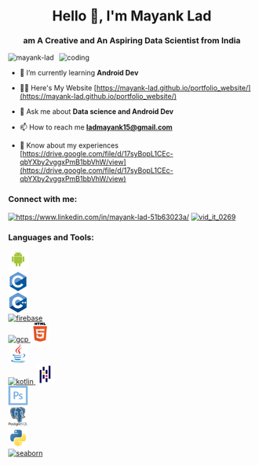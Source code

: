 <h1 align="center">Hello 👋, I'm Mayank Lad</h1>
<h3 align="center">am A Creative and An Aspiring Data Scientist from India</h3>
<img align="right" alt="coding" width="400" src="![ZW7W6296QFYC8EQQ (online-video-cutter com)](https://github.com/Mayank-Lad/animation/assets/114632144/bce00415-6208-4c00-9ee3-a0ff5fe8d0a0)
">
<p align="left"> <img src="https://komarev.com/ghpvc/?username=mayank-lad&label=Profile%20views&color=0e75b6&style=flat" alt="mayank-lad" /> </p>


- 🌱 I’m currently learning **Android Dev**

- 👨‍💻 Here's My Website [https://mayank-lad.github.io/portfolio_website/](https://mayank-lad.github.io/portfolio_website/)

- 💬 Ask me about **Data science and Android Dev**

- 📫 How to reach me **ladmayank15@gmail.com**

- 📄 Know about my experiences [https://drive.google.com/file/d/17syBopL1CEc-qbYXby2vggxPmB1bbVhW/view](https://drive.google.com/file/d/17syBopL1CEc-qbYXby2vggxPmB1bbVhW/view)

<h3 align="left">Connect with me:</h3>
<p align="left">
<a href="https://linkedin.com/in/https://www.linkedin.com/in/mayank-lad-51b63023a/" target="blank"><img align="center" src="https://raw.githubusercontent.com/rahuldkjain/github-profile-readme-generator/master/src/images/icons/Social/linked-in-alt.svg" alt="https://www.linkedin.com/in/mayank-lad-51b63023a/" height="30" width="40" /></a>
<a href="https://www.codechef.com/users/vid_it_0269" target="blank"><img align="center" src="https://cdn.jsdelivr.net/npm/simple-icons@3.1.0/icons/codechef.svg" alt="vid_it_0269" height="30" width="40" /></a>
</p>

<h3 align="left">Languages and Tools:</h3>
<p align="left"> <a href="https://developer.android.com" target="_blank" rel="noreferrer"> <img src="https://raw.githubusercontent.com/devicons/devicon/master/icons/android/android-original-wordmark.svg" alt="android" width="40" height="40"/> </a> <br><a href="https://www.cprogramming.com/" target="_blank" rel="noreferrer"> <img src="https://raw.githubusercontent.com/devicons/devicon/master/icons/c/c-original.svg" alt="c" width="40" height="40"/> </a> <br> <a href="https://www.w3schools.com/cpp/" target="_blank" rel="noreferrer"> <img src="https://raw.githubusercontent.com/devicons/devicon/master/icons/cplusplus/cplusplus-original.svg" alt="cplusplus" width="40" height="40"/> </a> <br> <a href="https://firebase.google.com/" target="_blank" rel="noreferrer"> <img src="https://www.vectorlogo.zone/logos/firebase/firebase-icon.svg" alt="firebase" width="40" height="40"/> </a> <br> <a href="https://cloud.google.com" target="_blank" rel="noreferrer"> <img src="https://www.vectorlogo.zone/logos/google_cloud/google_cloud-icon.svg" alt="gcp" width="40" height="40"/> </a> <a href="https://www.w3.org/html/" target="_blank" rel="noreferrer"> <img src="https://raw.githubusercontent.com/devicons/devicon/master/icons/html5/html5-original-wordmark.svg" alt="html5" width="40" height="40"/> </a> <br> <a href="https://www.java.com" target="_blank" rel="noreferrer"> <img src="https://raw.githubusercontent.com/devicons/devicon/master/icons/java/java-original.svg" alt="java" width="40" height="40"/> </a> <br> <a href="https://kotlinlang.org" target="_blank" rel="noreferrer"> <img src="https://www.vectorlogo.zone/logos/kotlinlang/kotlinlang-icon.svg" alt="kotlin" width="40" height="40"/> </a> <a href="https://pandas.pydata.org/" target="_blank" rel="noreferrer"> <img src="https://raw.githubusercontent.com/devicons/devicon/2ae2a900d2f041da66e950e4d48052658d850630/icons/pandas/pandas-original.svg" alt="pandas" width="40" height="40"/> </a> <br> <a href="https://www.photoshop.com/en" target="_blank" rel="noreferrer"> <img src="https://raw.githubusercontent.com/devicons/devicon/master/icons/photoshop/photoshop-line.svg" alt="photoshop" width="40" height="40"/> </a> <br> <a href="https://www.postgresql.org" target="_blank" rel="noreferrer"> <img src="https://raw.githubusercontent.com/devicons/devicon/master/icons/postgresql/postgresql-original-wordmark.svg" alt="postgresql" width="40" height="40"/> </a> <br> <a href="https://www.python.org" target="_blank" rel="noreferrer"> <img src="https://raw.githubusercontent.com/devicons/devicon/master/icons/python/python-original.svg" alt="python" width="40" height="40"/> </a> <br> <a href="https://seaborn.pydata.org/" target="_blank" rel="noreferrer"> <img src="https://seaborn.pydata.org/_images/logo-mark-lightbg.svg" alt="seaborn" width="40" height="40"/> </a> </p>

